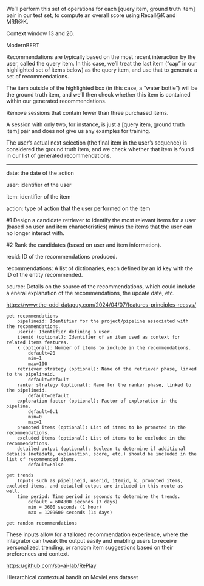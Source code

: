 We’ll perform this set of operations for each [query item, ground truth item] pair in our test set, to compute an overall score using Recall@K and MRR@K.

Context window 13 and 26.

ModernBERT

Recommendations are typically based on the most recent interaction by the user, called the query item. In this case, we’ll treat the last item (“cap” in our highlighted set of items below) as the query item, and use that to generate a set of recommendations.

The item outside of the highlighted box (in this case, a “water bottle”) will be the ground truth item, and we’ll then check whether this item is contained within our generated recommendations.

Remove sessions that contain fewer than three purchased items.

A session with only two, for instance, is just a [query item, ground truth item] pair and does not give us any examples for training.

The user’s actual next selection (the final item in the user’s sequence) is considered the ground truth item, and we check whether that item is found in our list of generated recommendations.

---

date: the date of the action

user: identifier of the user

item: identifier of the item

action: type of action that the user performed on the item

#1 Design a candidate retriever to identify the most relevant items for a user (based on user and item characteristics) minus the items that the user can no longer interact with.

#2 Rank the candidates (based on user and item information).

recid: ID of the recommendations produced.

recommendations: A list of dictionaries, each defined by an id key with the ID of the entity recommended.

source: Details on the source of the recommendations, which could include a eneral explanation of the recommendations, the update date, etc.

https://www.the-odd-dataguy.com/2024/04/07/features-principles-recsys/

```
get recommendations
    pipelineid: Identifier for the project/pipeline associated with the recommendations.
    userid: Identifier defining a user.
    itemid (optional): Identifier of an item used as context for related items features.
    k (optional): Number of items to include in the recommendations.
        default=20
        min=1
        max=100
    retriever strategy (optional): Name of the retriever phase, linked to the pipelineid.
        default=default
    ranker strategy (optional): Name for the ranker phase, linked to the pipelineid.
        default=default
    exploration factor (optional): Factor of exploration in the pipeline.
        default=0.1
        min=0
        max=1
    promoted items (optional): List of items to be promoted in the recommendations.
    excluded items (optional): List of items to be excluded in the recommendations.
    detailed output (optional): Boolean to determine if additional details (metadata, explanation, score, etc.) should be included in the list of recommended items.
        default=False

get trends
    Inputs such as pipelineid, userid, itemid, k, promoted items, excluded items, and detailed output are included in this route as well.
    time period: Time period in seconds to determine the trends.
        default = 604800 seconds (7 days)
        min = 3600 seconds (1 hour)
        max = 1209600 seconds (14 days)

get random recommendations
```

These inputs allow for a tailored recommendation experience, where the integrator can tweak the output easily and enabling users to receive personalized, trending, or random item suggestions based on their preferences and context.

https://github.com/sb-ai-lab/RePlay

Hierarchical contextual bandit on MovieLens dataset
